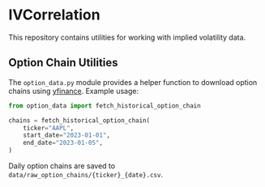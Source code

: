 # IVCorrelation

This repository contains utilities for working with implied volatility data.

## Option Chain Utilities

The `option_data.py` module provides a helper function to download option
chains using [yfinance](https://github.com/ranaroussi/yfinance). Example
usage:

```python
from option_data import fetch_historical_option_chain

chains = fetch_historical_option_chain(
    ticker="AAPL",
    start_date="2023-01-01",
    end_date="2023-01-05",
)
```

Daily option chains are saved to `data/raw_option_chains/{ticker}_{date}.csv`.
